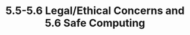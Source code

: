 ---
title: 5.5-5.6 Legal/Ethical Concerns and 5.6 Safe Computing
toc: true
comments: true
layout: post
description: Notes and hacks on computing bias and crowd sourcing.
permalink: /CB/concerns/safety
image: /images/cbimage.png
categories: [week 22, collegeboard, reflection, notes]
---
